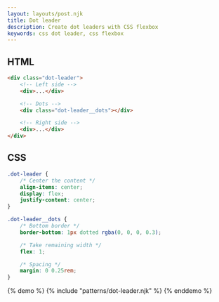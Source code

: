 ```yaml
---
layout: layouts/post.njk
title: Dot leader
description: Create dot leaders with CSS flexbox
keywords: css dot leader, css flexbox
---
```


## HTML

```html
<div class="dot-leader">
    <!-- Left side -->
    <div>...</div>

    <!-- Dots -->
    <div class="dot-leader__dots"></div>

    <!-- Right side -->
    <div>...</div>
</div>
```

## CSS

```css
.dot-leader {
    /* Center the content */
    align-items: center;
    display: flex;
    justify-content: center;
}

.dot-leader__dots {
    /* Bottom border */
    border-bottom: 1px dotted rgba(0, 0, 0, 0.3);

    /* Take remaining width */
    flex: 1;

    /* Spacing */
    margin: 0 0.25rem;
}
```

{% demo %}
{% include "patterns/dot-leader.njk" %}
{% enddemo %}
